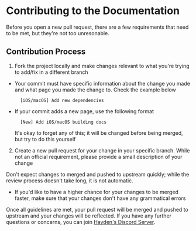 # Contributing to the Documentation
Before you open a new pull request, there are a few requirements that need to be met, but they're not too unresonable.

## Contribution Process
1. Fork the project locally and make changes relevant to what you're trying to add/fix in a different branch

- Your commit must have specific information about the change you made and what page you made the change to. Check the example below

        [iOS/macOS] Add new dependencies

- If your commit adds a new page, use the following format

        [New] Add iOS/macOS building docs

  It's okay to forget any of this; it will be changed before being merged, but try to do this yourself

2. Create a new pull request for your change in your specific branch. While not an official requirement, please provide a small description of your change

Don't expect changes to merged and pushed to upstream quickly; while the review process doesn't take long, it is not automatic.

- If you'd like to have a higher chance for your changes to be merged faster, make sure that your changes don't have any grammatical errors

Once all guidelines are met, your pull request will be merged and pushed to upstream and your changes will be reflected. If you have any further questions or concerns, you can join [Hayden's Discord Server](https://diatr.us/discord).
